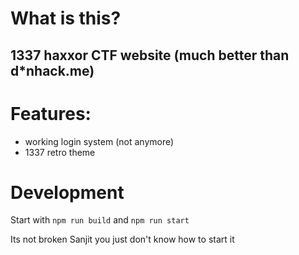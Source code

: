 # What is this?

## 1337 haxxor CTF website (much better than d*nhack.me)

# Features:
- working login system (not anymore)
- 1337 retro theme

# Development

Start with `npm run build` and `npm run start`

Its not broken Sanjit you just don't know how to start it
